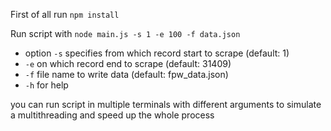 First of all run `npm install`

Run script with `node main.js -s 1 -e 100 -f data.json`

- option `-s` specifies from which record start to scrape (default: 1)
- `-e` on which record end to scrape (default: 31409)
- `-f` file name to write data (default: fpw_data.json)
- `-h` for help

you can run script in multiple terminals with different arguments to simulate a multithreading and speed up the whole process

